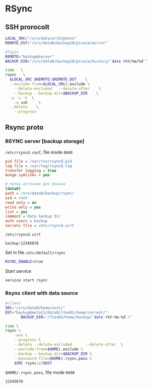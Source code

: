 # RSync
## SSH prorocolt
```bash
LOCAL_SRC="/srv/data/arch/photo"
REMOTE_DST="/srv/data0/backup10/picasa/mirror"

#login
REMOTE="backup@server"
BACKUP_DIR="/srv/data0/backup10/picasa/history/`date +%Y/%m/%d`"

time   \
rsync   \
  $LOCAL_SRC $REMOTE:$REMOTE_DST    \
  --exclude-from=$LOCAL_SRC/.exclude \
	--delete-excluded	--delete-after    \
	--backup --backup-dir=$BACKUP_DIR    \
  -a -v -h  \
	-e ssh     \
  --delete    \
	--progress
```

## Rsync proto
### RSYNC server [backup storage]
`/etc/rsyncd.conf`, file mode `0600`
```ini
pid file = /var/run/rsyncd.pid
log file = /var/log/rsyncd.log
transfer logging = true
munge symlinks = yes

# папка источник для бэкапа
[data0]
path = /srv/data0/backup/rsync/
uid = root
read only = no
write only = yes
list = yes
comment = Data backup Dir
auth users = backup
secrets file = /etc/rsyncd.scrt
```
`/etc/rsyncd.scrt`
```
backup:12345678
```
Set in file `/etc/default/rsync`
```bash
RSYNC_ENABLE=true
```
Start service
```bash
service start rsync
```
### Rsync client with data source
```bash
#client
SRC="/srv/data0/home/xvit/"
DST="backup@meta11/data0/ltex01/home/current/"
       BACKUP_DIR="/ltex01/home/backup/`date +%Y-%m-%d`/"

time \
rsync \
	-avv \
	--progress \
	--delete --delete-excluded      --delete-after  \
	--exclude-from=$HOME/.exclude \
	--backup --backup-dir=$BACKUP_DIR \
	--password-file=$HOME/.rsync.pass \
	$SRC rsync://$DST
```
`$HOME/.rsync.pass`, file mode `0600`
```
12345678
```
